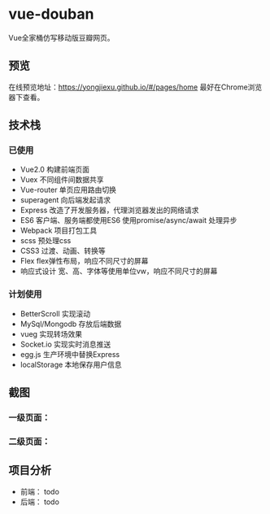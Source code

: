 # vue-douban
Vue全家桶仿写移动版豆瓣网页。
## 预览
在线预览地址：https://yongjiexu.github.io/#/pages/home 最好在Chrome浏览器下查看。
## 技术栈
### 已使用
- Vue2.0 构建前端页面
- Vuex 不同组件间数据共享
- Vue-router 单页应用路由切换
- superagent 向后端发起请求
- Express 改造了开发服务器，代理浏览器发出的网络请求
- ES6 客户端、服务端都使用ES6  使用promise/async/await 处理异步
- Webpack 项目打包工具
- scss 预处理css
- CSS3 过渡、动画、转换等
- Flex flex弹性布局，响应不同尺寸的屏幕
- 响应式设计 宽、高、字体等使用单位vw，响应不同尺寸的屏幕

### 计划使用
- BetterScroll 实现滚动
- MySql/Mongodb 存放后端数据
- vueg 实现转场效果
- Socket.io 实现实时消息推送
- egg.js 生产环境中替换Express
- localStorage 本地保存用户信息

## 截图
### 一级页面：

### 二级页面：


## 项目分析
- 前端： todo
- 后端： todo
